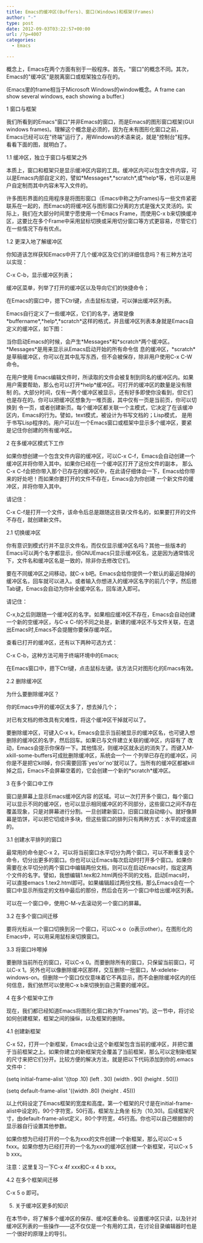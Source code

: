 ```yaml
---
title: Emacs的缓冲区(Buffers)、窗口(Windows)和框架(Frames)
author: "-"
type: post
date: 2012-09-03T03:22:57+00:00
url: /?p=4007
categories:
  - Emacs

---
```


概念上，Emacs在两个方面有别于一般程序。首先，"窗口"的概念不同。其次，Emacs的"缓冲区"是脱离窗口或框架独立存在的。

(Emacs里的frame相当于Microsoft Windows的window概念。A frame can show several windows, each showing a buffer.)

1 窗口与框架

我们所看到的Emacs"窗口"并非Emacs的窗口，而是Emacs的图形窗口框架(GUI windows frames)。理解这个概念是必须的，因为在未有图形化窗口之前，Emacs已经可以在"终端"运行了，用Windows的术语来说，就是"控制台"程序。看看下面的图，就明白了。


1.1 缓冲区，独立于窗口与框架之外

本质上，窗口和框架只是显示缓冲区内容的工具。缓冲区内可以包含文件内容，可以是Emacs内部自定义的，譬如\*Messages\*,\*scratch\*,或\*help\*等，也可以是用户自定制而其中内容未写入文件的。

许多图形界面的应用程序是将图形窗口（Emacs中称之为Frames)与一些文件紧密联系在一起的，而Emacs的将缓冲区与图形窗口分离的方式是强大又灵活的。实际上，我们在大部分时间里宁愿使用一个Emacs Frame，而使用C-x b来切换缓冲区，这要比在多个Frame中采用鼠标切换或采用切分窗口等方式更容易，尽管它们在一些情况下存有优点。


1.2 更深入地了解缓冲区

你知道该怎样获知Emacs中开了几个缓冲区及它们的详细信息吗？有三种方法可以实现：

C-x C-b，显示缓冲区列表；

缓冲区菜单，列举了打开的缓冲区以及导向它们的快捷命令；

在Emacs的窗口中，摁下Ctrl键，点击鼠标左键，可以弹出缓冲区列表。


Emacs自行定义了一些缓冲区，它们的名字，通常是像\*buffername\*,\*help\*,\*scratch\*这样的格式，并且缓冲区列表本身就是Emacs自定义的缓冲区，如下图：


当你启动Emacs的时候，会产生\*Messages\*和\*scratch\*两个缓冲区。\*Messages\*是用来显示从Emacs启动开始的所有命令信 息的缓冲区，\*scratch\*是草稿缓冲区，你可以在其中乱写东西，但不会被保存，除非用户使用C-x C-W命令。


在用户使用 Emacs编辑文件时，所读取的文件会被复制到同名的缓冲区内。如果用户需要帮助，那么也可以打开\*help\*缓冲区。可打开的缓冲区的数量是没有限制 的。大部分时间，仅有一两个缓冲区被显示，还有好多即使你没看到，但它们也是存在的。你可以把缓冲区想象为一堆页面，其中仅有一页是当前页，你可以切换到 令一页，或者创建新页。每个缓冲区都关联一个主模式，它决定了在该缓冲区内，Emacs的行为。譬如，text模式，被设计为书写文档的；Lisp模式， 是用于书写Lisp程序的。用户可以在一个Emacs窗口或框架中显示多个缓冲区，要紧是记住你创建的所有缓冲区。


2 在多缓冲区模式下工作

如果你想创建一个包含文件内容的缓冲区，可以C-x C-f，Emacs会自动创建一个缓冲区并将你带入其中。如果你已经在一个缓冲区打开了这份文件的副本， 那么C-x C-f会把你带入那个已存在的缓冲区中，在此请仔细体会一下，Emacs给你带来的好处吧！而如果你要打开的文件不存在，Emacs会为你创建 一个新文件的缓冲区，并将你带入其中。


请记住：

C-x C-f是打开一个文件，该命令后总是跟随这目录/文件名的，如果要打开的文件不存在，就创建新文件。


2.1 切换缓冲区

你有意识到模式行并不显示文件名，而仅仅显示缓冲区名吗？其他一些版本的Emacs可以两个名字都显示，但GNUEmacs只显示缓冲区名，这是因为通常情况下，文件名和缓冲区名是一致的，除非你去修改它们。

要在不同缓冲区之间移动，就C-x b吧。Emacs会给你提供一个默认的最近隐掉的缓冲区名，回车就可以进入。或者输入你想进入的缓冲区名字的前几个字，然后摁Tab键，Emacs会自动为你补全缓冲区名，回车进入即可。


请记住：

C-x,b之后则跟随一个缓冲区的名字。如果相应缓冲区不存在，Emacs会自动创建一个新的空缓冲区，与C-x C-f的不同之处是，新建的缓冲区不与文件关联，在退出Emacs时,Emacs不会提醒你要保存缓冲区。


查看已打开的缓冲区，还有以下两种可选方式：

C-x C-b，这种方法可用于终端环境中的Emacs;

在Emacs窗口中，摁下Ctrl键，点击鼠标左键。该方法只对图形化的Emacs有效。

2.2 删除缓冲区

为什么要删除缓冲区？

你的Emacs中开的缓冲区太多了，想去掉几个；

对已有文档的修改具有灾难性，将这个缓冲区干掉就可以了。

要删除缓冲区，可键入C-x k，Emacs会显示当前被显示的缓冲区名，也可键入想删除的缓冲区的名字，然后回车。如果已与文件建立关联的缓冲区，内容有了 改动，Emacs会提示你保存一下。其他情况，则缓冲区就永远的消失了。而键入M-xkill-some-buffers可成批删除缓冲区，系统会一个一 个列举已存在的缓冲区，问你是不是把它kill掉，你只需要回答\`yes'or\`no'就可以了。当所有的缓冲区都被kill掉之后，Emacs不会屏幕空着的，它会创建一个新的\*scratch\*缓冲区。

3 在多个窗口中工作

窗口是屏幕上显示Emacs缓冲区内容 的区域。可以一次打开多个窗口，每个窗口可以显示不同的缓冲区，也可以显示相同缓冲区的不同部分，这些窗口之间不存在覆盖现象，只是对屏幕进行分割。一旦创建新窗口，旧窗口就自动缩小。就好像屏幕是馅饼，可以把它切成许多块，但这些窗口的排列只有两种方式：水平的或竖直的。

3.1 创建水平排列的窗口

最常用的命令是C-x 2，可以将当前窗口水平切分为两个窗口，可以不断重复这个命令，切分出更多的窗口。你也可以让Emacs每次启动时打开多个窗口。如果你需要在水平切分的两个窗口中编辑两份文档，则可以在启动Emacs时，指定这两个文件的名字。譬如，我想编辑1.tex和2.html两份不同的文档，启动Emacs时，可以直接emacs 1.tex2.html即可。如果编辑超过两份文档，那么Emacs会在一个窗口中显示所指定的文档中最后的那份，然后会在另一个窗口中给出缓冲区列表。


可以在一个窗口中，使用C-M-v去滚动另一个窗口的屏幕。


3.2 在多个窗口间迁移

要将光标从一个窗口切换到另一个窗口，可以C-x o（o表示other）。在图形化的Emacs中，可以用采用鼠标来切换窗口。


3.3 将窗口咔嚓掉

要删除当前所在的窗口，可以C-x 0。而要删除所有的窗口，只保留当前窗口，可以C-x 1。另外也可以像删除缓冲区那样，交互删除一批窗口，M-xdelete-windows-on。但删除一个窗口仅仅意味着它不再显示，而不会删除缓冲区内的任何信息，我们依然可以使用C-x b来切换到自己需要的缓冲区。

4 在多个框架中工作

现在，我们都已经知道Emacs将图形化窗口称为"Frames"的。这一节中，将讨论如何创建框架，框架之间的操纵，以及框架的删除。

4.1 创建新框架

C-x 52，打开一个新框架，Emacs会让这个新框架包含当前的缓冲区，并把它置于当前框架之上。如果你建立的新框架完全覆盖了当前框架，那么可以定制新框架的尺寸来把它们分开。比较方便的解决方法，就是把以下代码添加到你的.emacs文件中：

(setq initial-frame-alist '((top .10) (left . 30) (width . 90) (height . 50)))

(setq default-frame-alist '((width .80) (height . 45)))


以上代码设定了Emacs框架的宽度和高度。第一个框架的尺寸是在initial-frame-alist中设定的，90个字符宽，50行高，框架左上角坐 标为（10,30)。后续框架尺寸，由default-frame-alist定义，80个字符宽，45行高。你也可以自己根据你的显示器自行设置其他参数。


如果你想为已经打开的一个名为xxx的文件创建一个新框架，那么可以C-x 5 fxxx。如果你想为已经打开的一个名为xxx的缓冲区创建一个新框架，可以C-x 5 b xxx。


注意：这里复习一下C-x 4f xxx和C-x 4 b xxx。

4.2 在多个框架间迁移

C-x 5 o 即可。

5. 关于缓冲区更多的知识

在本节中，将了解多个缓冲区的保存、缓冲区重命名、设置缓冲区只读，以及针对缓冲区列表的一些操作——这不仅仅是一个有用的工具，在讨论目录编辑器时也是一个很好的原理上的导引。
